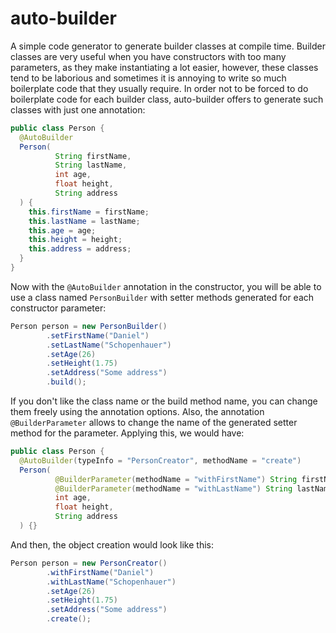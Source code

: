 # auto-builder
A simple code generator to generate builder classes at compile time. Builder classes are very useful when you have constructors with too many 
parameters, as they make instantiating a lot easier, however, these classes tend to be laborious and sometimes it is annoying to write so much 
boilerplate code that they usually require. In order not to be forced to do boilerplate code for each builder class, auto-builder offers to generate 
such classes with just one annotation:
```java
public class Person {
  @AutoBuilder
  Person(
          String firstName,
          String lastName,
          int age,
          float height,
          String address
  ) {
    this.firstName = firstName;
    this.lastName = lastName;
    this.age = age;
    this.height = height;
    this.address = address;
  }
}
```
Now with the `@AutoBuilder` annotation in the constructor, you will be able to use a class named `PersonBuilder` with setter methods generated for each constructor
parameter:
```java
Person person = new PersonBuilder()
        .setFirstName("Daniel")
        .setLastName("Schopenhauer")
        .setAge(26)
        .setHeight(1.75)
        .setAddress("Some address")
        .build();
```
If you don't like the class name or the build method name, you can change them freely using the annotation options. Also, the annotation `@BuilderParameter` allows to change the name of the generated setter method for the parameter. Applying this, we would have:
```java
public class Person {
  @AutoBuilder(typeInfo = "PersonCreator", methodName = "create")
  Person(
          @BuilderParameter(methodName = "withFirstName") String firstName,
          @BuilderParameter(methodName = "withLastName") String lastName,
          int age,
          float height,
          String address
  ) {}
```
And then, the object creation would look like this:
```java
Person person = new PersonCreator()
        .withFirstName("Daniel")
        .withLastName("Schopenhauer")
        .setAge(26)
        .setHeight(1.75)
        .setAddress("Some address")
        .create();
```
        
